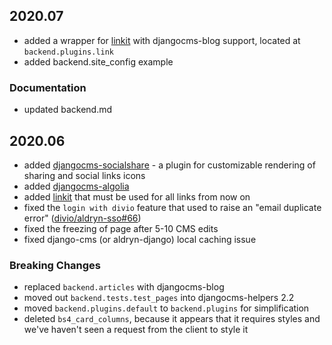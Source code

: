2020.07
-------------------------------------------------------------------------------

- added a wrapper for [linkit](https://github.com/dreipol/linkit) with djangocms-blog support, located at `backend.plugins.link`
- added backend.site_config example

### Documentation

- updated backend.md

2020.06
-------------------------------------------------------------------------------

- added [djangocms-socialshare](https://gitlab.com/what-digital/djangocms-socialshare) - a plugin for customizable rendering of sharing and social links icons
- added [djangocms-algolia](https://gitlab.com/victor.yunenko/djangocms-algolia)
- added [linkit](https://github.com/dreipol/linkit) that must be used for all links from now on
- fixed the `login with divio` feature that used to raise an "email duplicate error" ([divio/aldryn-sso#66](https://github.com/divio/aldryn-sso/issues/66))
- fixed the freezing of page after 5-10 CMS edits
- fixed django-cms (or aldryn-django) local caching issue

### Breaking Changes

- replaced `backend.articles` with djangocms-blog
- moved out `backend.tests.test_pages` into djangocms-helpers 2.2
- moved `backend.plugins.default` to `backend.plugins` for simplification
- deleted `bs4_card_columns`, because it appears that it requires styles and we've haven't seen a request from the client to style it

